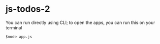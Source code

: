 # js-todos-2

You can run directly using CLI; to open the apps, you can run this on your terminal

```
$node app.js
```
